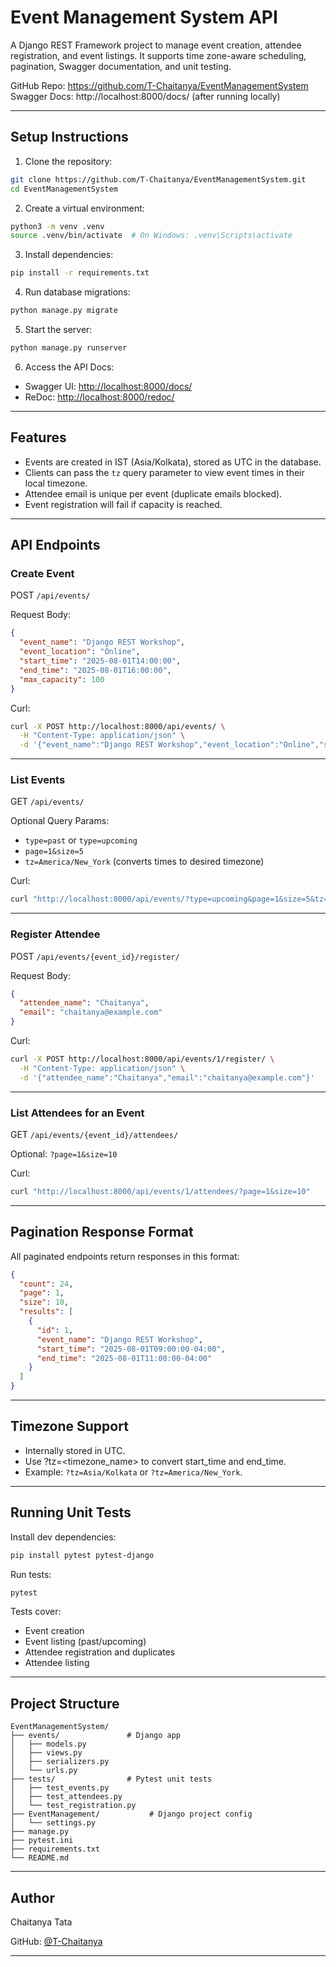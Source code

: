 # Event Management System API

A Django REST Framework project to manage event creation, attendee registration, and event listings. It supports time zone-aware scheduling, pagination, Swagger documentation, and unit testing.

GitHub Repo: https://github.com/T-Chaitanya/EventManagementSystem  
Swagger Docs: http://localhost:8000/docs/ (after running locally)

---

## Setup Instructions

1. Clone the repository:

```bash
git clone https://github.com/T-Chaitanya/EventManagementSystem.git
cd EventManagementSystem
````

2. Create a virtual environment:

```bash
python3 -m venv .venv
source .venv/bin/activate  # On Windows: .venv\Scripts\activate
```

3. Install dependencies:

```bash
pip install -r requirements.txt
```

4. Run database migrations:

```bash
python manage.py migrate
```

5. Start the server:

```bash
python manage.py runserver
```

6. Access the API Docs:

* Swagger UI: [http://localhost:8000/docs/](http://localhost:8000/docs/)
* ReDoc: [http://localhost:8000/redoc/](http://localhost:8000/redoc/)

---

## Features

* Events are created in IST (Asia/Kolkata), stored as UTC in the database.
* Clients can pass the `tz` query parameter to view event times in their local timezone.
* Attendee email is unique per event (duplicate emails blocked).
* Event registration will fail if capacity is reached.

---

## API Endpoints

### Create Event

POST `/api/events/`

Request Body:

```json
{
  "event_name": "Django REST Workshop",
  "event_location": "Online",
  "start_time": "2025-08-01T14:00:00",
  "end_time": "2025-08-01T16:00:00",
  "max_capacity": 100
}
```

Curl:

```bash
curl -X POST http://localhost:8000/api/events/ \
  -H "Content-Type: application/json" \
  -d '{"event_name":"Django REST Workshop","event_location":"Online","start_time":"2025-08-01T14:00:00","end_time":"2025-08-01T16:00:00","max_capacity":100}'
```

---

### List Events

GET `/api/events/`

Optional Query Params:

* `type=past` or `type=upcoming`
* `page=1&size=5`
* `tz=America/New_York` (converts times to desired timezone)

Curl:

```bash
curl "http://localhost:8000/api/events/?type=upcoming&page=1&size=5&tz=UTC"
```

---

### Register Attendee

POST `/api/events/{event_id}/register/`

Request Body:

```json
{
  "attendee_name": "Chaitanya",
  "email": "chaitanya@example.com"
}
```

Curl:

```bash
curl -X POST http://localhost:8000/api/events/1/register/ \
  -H "Content-Type: application/json" \
  -d '{"attendee_name":"Chaitanya","email":"chaitanya@example.com"}'
```

---

### List Attendees for an Event

GET `/api/events/{event_id}/attendees/`

Optional: `?page=1&size=10`

Curl:

```bash
curl "http://localhost:8000/api/events/1/attendees/?page=1&size=10"
```

---

## Pagination Response Format

All paginated endpoints return responses in this format:

```json
{
  "count": 24,
  "page": 1,
  "size": 10,
  "results": [
    {
      "id": 1,
      "event_name": "Django REST Workshop",
      "start_time": "2025-08-01T09:00:00-04:00",
      "end_time": "2025-08-01T11:00:00-04:00"
    }
  ]
}
```

---

## Timezone Support

* Internally stored in UTC.
* Use ?tz=\<timezone\_name> to convert start\_time and end\_time.
* Example: `?tz=Asia/Kolkata` or `?tz=America/New_York`.

---

## Running Unit Tests

Install dev dependencies:

```bash
pip install pytest pytest-django
```

Run tests:

```bash
pytest
```

Tests cover:

* Event creation
* Event listing (past/upcoming)
* Attendee registration and duplicates
* Attendee listing

---

## Project Structure

```
EventManagementSystem/
├── events/               # Django app
│   ├── models.py
│   ├── views.py
│   ├── serializers.py
│   └── urls.py
├── tests/                # Pytest unit tests
│   ├── test_events.py
│   ├── test_attendees.py
│   └── test_registration.py
├── EventManagement/           # Django project config
│   └── settings.py
├── manage.py
├── pytest.ini
├── requirements.txt
└── README.md
```

---

## Author

Chaitanya Tata

GitHub: [@T-Chaitanya](https://github.com/T-Chaitanya)

---

